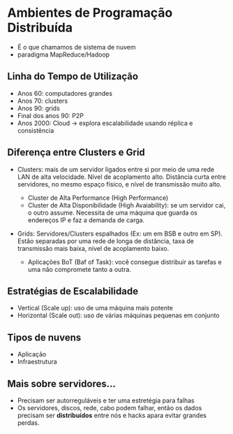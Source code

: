 # Ambientes de Programação Distribuída

- É o que chamamos de sistema de nuvem
- paradigma MapReduce/Hadoop

## Linha do Tempo de Utilização
- Anos 60: computadores grandes
- Anos 70: clusters
- Anos 90: grids
- Final dos anos 90: P2P
- Anos 2000: Cloud -> explora escalabilidade usando réplica e consistência

## Diferença entre Clusters e Grid
- Clusters: mais de um servidor ligados entre si por meio de uma rede LAN de alta velocidade. Nível de acoplamento alto. Distância curta entre servidores, no mesmo espaço físico, e nível de transmissão muito alto.
    - Cluster de Alta Performance (High Performance)
    - Cluster de Alta Disponibilidade (High Avaiability): se um servidor cai, o outro assume. Necessita de uma máquina que guarda os endereços IP e faz a demanda de carga.

- Grids: Servidores/Clusters espalhados (Ex: um em BSB e outro em SP). Estão separadas por uma rede de longa de distância, taxa de transmissão mais baixa, nível de acoplamento baixo.
    - Aplicações BoT (Baf of Task): você consegue distribuir as tarefas e uma não compromete tanto a outra.


## Estratégias de Escalabilidade
- Vertical (Scale up): uso de uma máquina mais potente
- Horizontal (Scale out): uso de várias máquinas pequenas em conjunto

## Tipos de nuvens
- Aplicação
- Infraestrutura

## Mais sobre servidores...
- Precisam ser autorreguláveis e ter uma estretégia para falhas
- Os servidores, discos, rede, cabo podem falhar, então os dados precisam ser **distribuídos** entre nós e hacks apara evitar grandes perdas.
